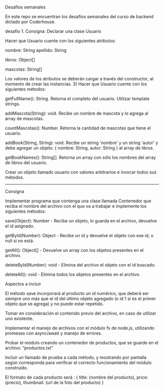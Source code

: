 Desafios semanales

En este repo se encuentran los desafios semanales del curso de backend dictado por Coderhouse.

desafio 1.
Consigna:
Declarar una clase Usuario

Hacer que Usuario cuente con los siguientes atributos:

nombre: String
apellido: String

libros: Object[]

mascotas: String[]

Los valores de los atributos se deberán cargar a través del constructor, al momento de crear las instancias. 3) Hacer que Usuario cuente con los siguientes métodos:

getFullName(): String. Retorna el completo del usuario. Utilizar template strings.

addMascota(String): void. Recibe un nombre de mascota y lo agrega al array de mascotas.

countMascotas(): Number. Retorna la cantidad de mascotas que tiene el usuario.

addBook(String, String): void. Recibe un string 'nombre' y un string 'autor' y debe agregar un objeto: { nombre: String, autor: String } al array de libros.

getBookNames(): String[]. Retorna un array con sólo los nombres del array de libros del usuario.

Crear un objeto llamado usuario con valores arbitrarios e invocar todos sus métodos.


---------------------------------------------------------------------------------------------------------------------------------------------

Consigna

Implementar programa que contenga una clase llamada Contenedor que reciba el nombre del archivo con el que va a trabajar e implemente los siguientes métodos:

save(Object): Number - Recibe un objeto, lo guarda en el archivo, devuelve el id asignado.

getById(Number): Object - Recibe un id y devuelve el objeto con ese id, o null si no está.

getAll(): Object[] - Devuelve un array con los objetos presentes en el archivo.

deleteById(Number): void - Elimina del archivo el objeto con el id buscado.

deleteAll(): void - Elimina todos los objetos presentes en el archivo.

Aspectos a incluir

El método save incorporará al producto un id numérico, que deberá ser siempre uno más que el id del último objeto agregado (o id 1 si es el primer objeto que se agrega) y no puede estar repetido.

Tomar en consideración el contenido previo del archivo, en caso de utilizar uno existente.

Implementar el manejo de archivos con el módulo fs de node.js, utilizando promesas con async/await y manejo de errores.

Probar el módulo creando un contenedor de productos, que se guarde en el archivo: “productos.txt”

Incluir un llamado de prueba a cada método, y mostrando por pantalla según corresponda para verificar el correcto funcionamiento del módulo construído.

El formato de cada producto será : { title: (nombre del producto), price: (precio), thumbnail: (url de la foto del producto) }
